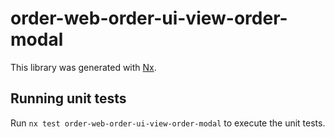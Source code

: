 # order-web-order-ui-view-order-modal

This library was generated with [Nx](https://nx.dev).

## Running unit tests

Run `nx test order-web-order-ui-view-order-modal` to execute the unit tests.
